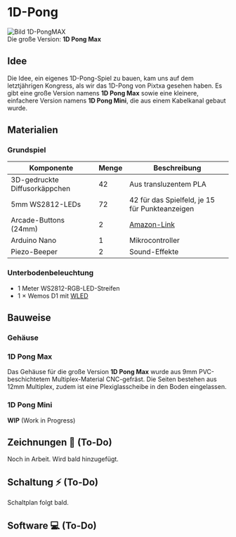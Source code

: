 # 1D-Pong  
![Bild 1D-PongMAX](https://raw.githubusercontent.com/c3re/1D-Pong/refs/heads/main/1DPongMax.jpg)  
Die große Version: **1D Pong Max**  

## Idee  
Die Idee, ein eigenes 1D-Pong-Spiel zu bauen, kam uns auf dem letztjährigen Kongress, als wir das 1D-Pong von  Pixtxa gesehen haben. Es gibt eine große Version namens **1D Pong Max** sowie eine kleinere, einfachere Version namens **1D Pong Mini**, die aus einem Kabelkanal gebaut wurde.  

## Materialien  

### Grundspiel  

| Komponente               | Menge | Beschreibung |
|--------------------------|-------|-------------|
| 3D-gedruckte Diffusorkäppchen | 42  | Aus transluzentem PLA |
| 5mm WS2812-LEDs         | 72    | 42 für das Spielfeld, je 15 für Punkteanzeigen |
| Arcade-Buttons (24mm)   | 2     | [Amazon-Link](https://www.amazon.de/EG-STARTS-LED-Farbdrucktaste-Mikroschalter-Arcade-Maschine/dp/B01N78D6OI/262-2377835-9090858) |
| Arduino Nano            | 1     | Mikrocontroller |
| Piezo-Beeper           | 2     | Sound-Effekte |
 

### Unterbodenbeleuchtung  
- 1 Meter WS2812-RGB-LED-Streifen  
- 1 × Wemos D1 mit [WLED](https://kno.wled.ge/)  

## Bauweise
### Gehäuse  
### 1D Pong Max

Das Gehäuse für die große Version **1D Pong Max** wurde aus 9mm PVC-beschichtetem Multiplex-Material CNC-gefräst. Die Seiten bestehen aus 12mm Multiplex, zudem ist eine Plexiglasscheibe in den Boden eingelassen.  
### 1D Pong Mini 

**WIP** (Work in Progress)  

## Zeichnungen 📝 (To-Do)  
Noch in Arbeit. Wird bald hinzugefügt.  

## Schaltung ⚡ (To-Do)  
Schaltplan folgt bald.  

## Software 💻 (To-Do)
